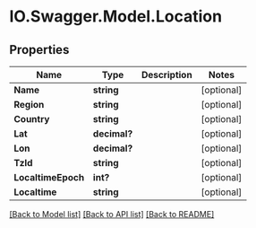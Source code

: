 # IO.Swagger.Model.Location
## Properties

Name | Type | Description | Notes
------------ | ------------- | ------------- | -------------
**Name** | **string** |  | [optional] 
**Region** | **string** |  | [optional] 
**Country** | **string** |  | [optional] 
**Lat** | **decimal?** |  | [optional] 
**Lon** | **decimal?** |  | [optional] 
**TzId** | **string** |  | [optional] 
**LocaltimeEpoch** | **int?** |  | [optional] 
**Localtime** | **string** |  | [optional] 

[[Back to Model list]](../README.md#documentation-for-models) [[Back to API list]](../README.md#documentation-for-api-endpoints) [[Back to README]](../README.md)

